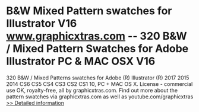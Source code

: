# B&W Mixed Pattern swatches for Illustrator V16<br />www.graphicxtras.com -- 320 B&W / Mixed Pattern Swatches for Adobe Illustrator PC & MAC OSX V16

320 B&W / Mixed Patterns swatches for Adobe (R) Illustrator (R) 2017 2015 2014 CS6 CS5 CS4 CS3 CS2 CS1 10, PC + MAC OS X. License - commercial use OK, royalty-free, all by graphicxtras.com. Find out more about the pattern swatches via graphicxtras.com as well as youtube.com/graphicxtras<br />[>> Detailed information](https://secure.shareit.com/shareit/product.html?productid=300468894&affiliateid=200057808)